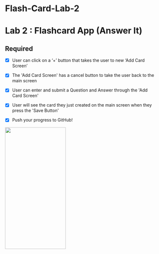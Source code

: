 # Flash-Card-Lab-2
# Lab 2 : Flashcard App (Answer It)

## Required
- [x] User can click on a ‘+’ button that takes the user to new ‘Add Card Screen’
- [x] The 'Add Card Screen' has a cancel button to take the user back to the main screen
- [x] User can enter and submit a Question and Answer through the 'Add Card Screen'
- [x] User will see the card they just created on the main screen when they press the 'Save Button'
- [x] Push your progress to GitHub!



<img src= "https://i.imgur.com/eYeGB5s.gif" width="200" height="400" />  
